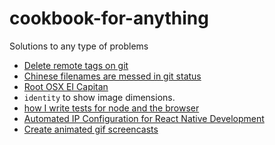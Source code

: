 # cookbook-for-anything
Solutions to any type of problems

* [Delete remote tags on git](docs/git-delete-remote-tags.md)
* [Chinese filenames are messed in git status](docs/git-status-mess-chinese-filenames.md)
* [Root OSX EI Capitan](docs/root-OSX-EI-Capitan.md)
* `identity` to show image dimensions.
* [how I write tests for node and the browser](http://substack.net/how_I_write_tests_for_node_and_the_browser)
* [Automated IP Configuration for React Native Development](http://moduscreate.com/automated-ip-configuration-for-react-native-development/)
* [Create animated gif screencasts](https://github.com/dergachev/screengif)
